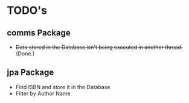 # TODO&apos;s

## comms Package

- ~~Data stored in the Database isn't being executed in another thread.~~ (Done.)

## jpa Package

- Find ISBN and store it in the Database
- Filter by Author Name